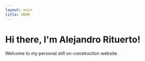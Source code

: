 ```yaml
---
layout: main
title: HOME
---
```


# Hi there, I'm Alejandro Rituerto!

Welcome to my personal still on-construction website.

